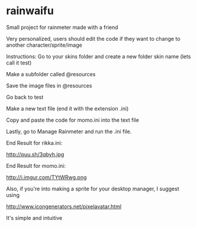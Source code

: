 rainwaifu
=========

Small project for rainmeter made with a friend

Very personalized, users should edit the code if they want to change to another character/sprite/image

Instructions:
Go to your skins folder and create a new folder skin name (lets call it test)

Make a subfolder called @resources

Save the image files in @resources

Go back to test

Make a new text file (end it with the extension .ini)

Copy and paste the code for momo.ini into the text file

Lastly, go to Manage Rainmeter and run the .ini file.

End Result for rikka.ini:

http://puu.sh/3qbyh.jpg

End Result for momo.ini:

http://i.imgur.com/TYtWRwg.png


Also, if you're into making a sprite for your desktop manager, I suggest using

http://www.icongenerators.net/pixelavatar.html

It's simple and intuitive
